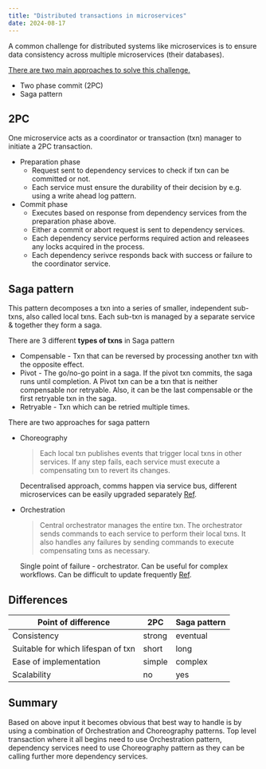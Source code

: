 ```yaml
---
title: "Distributed transactions in microservices"
date: 2024-08-17
---
```


A common challenge for distributed systems like microservices is to ensure data consistency across multiple microservices (their databases).

[There are two main approaches to solve this challenge.](https://www.baeldung.com/cs/two-phase-commit-vs-saga-pattern#:~:text=3.,context%20of%20a%20distributed%20transaction.)

- Two phase commit (2PC)
- Saga pattern

## 2PC
One microservice acts as a coordinator or transaction (txn) manager to initiate a 2PC transaction.
- Preparation phase
    - Request sent to dependency services to check if txn can be committed or not.
    - Each service must ensure the durability of their decision by e.g. using a write ahead log pattern.
- Commit phase
    - Executes based on response from dependency services from the preparation phase above.
    - Either a commit or abort request is sent to dependency services.
    - Each dependency service performs required action and releasees any locks acquired in the process.
    - Each dependency serivce responds back with success or failure to the coordinator service.

## Saga pattern
This pattern decomposes a txn into a series of smaller, independent sub-txns, also called local txns.
Each sub-txn is managed by a separate service & together they form a saga.

There are 3 different **types of txns** in Saga pattern
- Compensable - Txn that can be reversed by processing another txn with the opposite effect.
- Pivot - The go/no-go point in a saga. If the pivot txn commits, the saga runs until completion. A Pivot txn can be a txn that is neither compensable nor retryable. Also, it can be the last compensable or the first retryable txn in the saga.
- Retryable - Txn which can be retried multiple times.

There are two approaches for saga pattern
- Choreography
    > Each local txn publishes events that trigger local txns in other services. If any step fails, each service must execute a compensating txn to revert its changes.

    Decentralised approach, comms happen via service bus, different microservices can be easily upgraded separately [Ref](https://www.architect.io/blog/2022-06-30/microservices-orchestration-primer/).
- Orchestration
    > Central orchestrator manages the entire txn. The orchestrator sends commands to each service to perform their local txns. It also handles any failures by sending commands to execute compensating txns as necessary.

    Single point of failure - orchestrator. Can be useful for complex workflows. Can be difficult to update frequently [Ref](https://www.architect.io/blog/2022-06-30/microservices-orchestration-primer/).

## Differences

| Point of difference | 2PC | Saga pattern |
| - | - | - |
| Consistency                        | strong | eventual |
| Suitable for which lifespan of txn | short  | long     |
| Ease of implementation             | simple | complex  |
| Scalability                        | no     | yes      |

## Summary
Based on above input it becomes obvious that best way to handle is by using a combination of Orchestration and Choreography patterns. Top level transaction where it all begins need to use Orchestration pattern, dependency services need to use Choreography pattern as they can be calling further more dependency services.